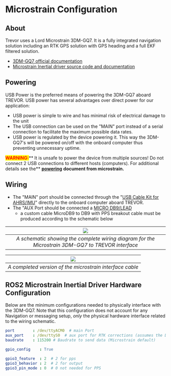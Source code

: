 # Microstrain Configuration

## About

Trevor uses a Lord Microstrain 3DM-GQ7.  It is a fully integrated navigation solution including an RTK GPS solution with GPS heading and a full EKF filtered solution.&#x20;

* [3DM-GQ7 official documentation](https://s3.amazonaws.com/files.microstrain.com/GQ7+User+Manual/Home.htm)
* [Microstrain Inertial driver source code and documentation](https://github.com/LORD-MicroStrain/microstrain\_inertial)

## Powering

USB Power is the preferred means of powering the 3DM-GQ7 aboard TREVOR.   USB power has several advantages over direct power for our application:

* USB power is simple to wire and has minimal risk of electrical damage to the unit
* The USB connection can be used on the "MAIN" port instead of a serial connection to facilitate the maximum possible data rates.
* USB power is regulated by the device powering it.   This way the 3DM-GQ7's  will be powered on/off with the onboard computer thus preventing unnecessary uptime. &#x20;

<mark style="color:red;">**WARNING:**</mark>** It is unsafe to power the device from multiple sources!  Do not connect 2 USB connections to different hosts (computers).   For additional details see the** [**powering**](https://s3.amazonaws.com/files.microstrain.com/GQ7+User+Manual/user\_manual\_content/installation/Powering.htm?Highlight=power)  **document from microstrain.** &#x20;

## Wiring

* The "MAIN" port should be connected through the  "[USB Cable Kit for AHRS/IMU](https://www.mouser.com/ProductDetail/LORD-Microstrain/USB-Cable-Kit-for-AHRS-IMU?qs=sGAEpiMZZMv0DJfhVcWlK5aFAr7S0qM3xYSZm%252BchY8P6Mfa77UUN2A%3D%3D)" directly to the onboard computer aboard TREVOR.
* The "AUX Port should be connected a [MICRO DB9/LEAD](https://www.mouser.com/ProductDetail/LORD-Microstrain/MICRO-DB9-LEADS?qs=sGAEpiMZZMv0DJfhVcWlK5aFAr7S0qM3tjIW1RAJLPR9gbnQxPldDg%3D%3D)
  * a custom cable MicroDB9 to DB9 with PPS breakout cable must be produced according to the schematic below

|         ![](/home/kris/ros/trevor_ws/src/trevor/docs/media/microstrain_wiring.drawio.svg)         |
|:-------------------------------------------------------------------------------------------------:|
| *A schematic showing the complete wiring diagram for the Microstrain 3DM-GQ7 to TREVOR interface* |

| ![](/home/kris/ros/trevor_ws/src/trevor/docs/media/microstrain_interface_cable.jpeg) |
|:------------------------------------------------------------------------------------:|
|               _A completed version of the microstrain interface cable_               |


## ROS2 Microstrain Inertial Driver Hardware Configuration
Below are the minimum configurations needed to physically interface with the 3DM-GQ7.   Note that this configuration does not account for any Navigation or messaging setup,  _only_ the physical hardware interface related to the wiring schematic.
```yaml
port        : /dev/ttyACM0  # main Port
aux_port    : /dev/ttyS0  # aux port for RTK corrections (assumes the DB9 port is connected to serial port 1)
baudrate    : 115200 # Baudrate to send data (Microstrain default)

gpio_config    : True

gpio3_feature  : 2  # 2 for pps
gpio3_behavior : 2  # 2 for output
gpio3_pin_mode : 0  # 0 not needed for PPS
```
